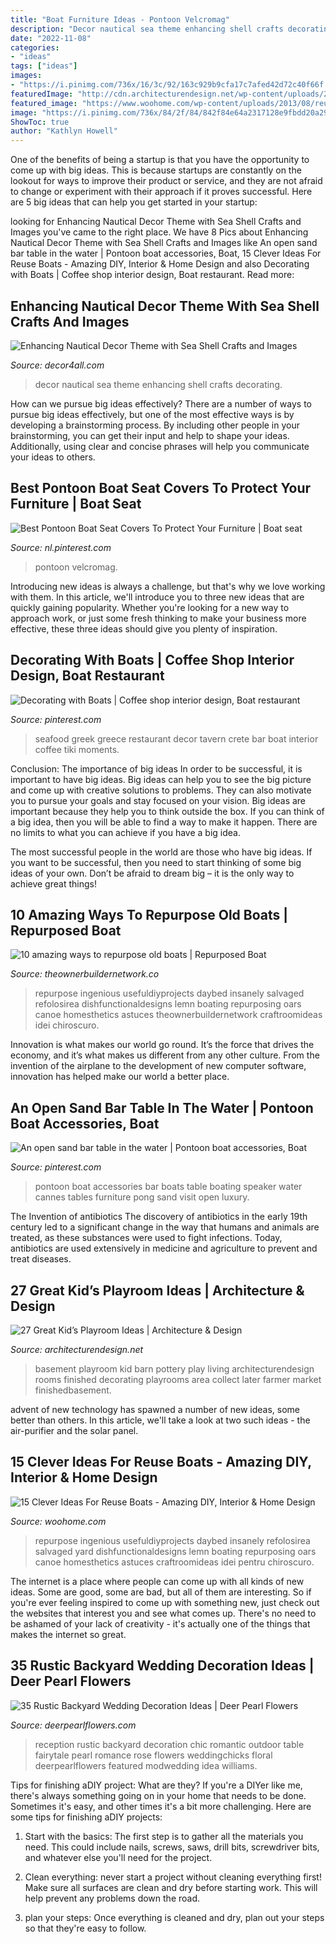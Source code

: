 ```yaml
---
title: "Boat Furniture Ideas - Pontoon Velcromag"
description: "Decor nautical sea theme enhancing shell crafts decorating"
date: "2022-11-08"
categories:
- "ideas"
tags: ["ideas"]
images:
- "https://i.pinimg.com/736x/16/3c/92/163c929b9cfa17c7afed42d72c40f66f.jpg"
featuredImage: "http://cdn.architecturendesign.net/wp-content/uploads/2014/09/348-e1410167674321.jpg"
featured_image: "https://www.woohome.com/wp-content/uploads/2013/08/reuse-old-boat-4-1.jpg"
image: "https://i.pinimg.com/736x/84/2f/84/842f84e64a2317128e9fbdd20a295186--restaurant-ideas-restaurant-design.jpg"
ShowToc: true
author: "Kathlyn Howell"
---
```



One of the benefits of being a startup is that you have the opportunity to come up with big ideas. This is because startups are constantly on the lookout for ways to improve their product or service, and they are not afraid to change or experiment with their approach if it proves successful. Here are 5 big ideas that can help you get started in your startup: 

	

		
looking for Enhancing Nautical Decor Theme with Sea Shell Crafts and Images you've came to the right place. We have 8 Pics about Enhancing Nautical Decor Theme with Sea Shell Crafts and Images like An open sand bar table in the water | Pontoon boat accessories, Boat, 15 Clever Ideas For Reuse Boats - Amazing DIY, Interior &amp; Home Design and also Decorating with Boats | Coffee shop interior design, Boat restaurant. Read more:
		
    
## Enhancing Nautical Decor Theme With Sea Shell Crafts And Images

<img loading=lazy src="https://decor4all.com/wp-content/uploads/2013/06/nautical-decor-ideas-decorating-theme-7.jpg" onerror="this.onerror=null;this.src='https://tse4.mm.bing.net/th?id=OIP.0ir5pKU5YpP8EehU-mY5RAHaGu&amp;pid=15.1';" alt="Enhancing Nautical Decor Theme with Sea Shell Crafts and Images">

_Source: decor4all.com_

>decor nautical sea theme enhancing shell crafts decorating. 

	

How can we pursue big ideas effectively?
There are a number of ways to pursue big ideas effectively, but one of the most effective ways is by developing a brainstorming process. By including other people in your brainstorming, you can get their input and help to shape your ideas. Additionally, using clear and concise phrases will help you communicate your ideas to others.

    
## Best Pontoon Boat Seat Covers To Protect Your Furniture | Boat Seat

<img loading=lazy src="https://i.pinimg.com/736x/16/3c/92/163c929b9cfa17c7afed42d72c40f66f.jpg" onerror="this.onerror=null;this.src='https://tse1.mm.bing.net/th?id=OIP.FpeJSRHeEvvn9KNxDh1bLQHaEK&amp;pid=15.1';" alt="Best Pontoon Boat Seat Covers To Protect Your Furniture | Boat seat">

_Source: nl.pinterest.com_

>pontoon velcromag. 

	

Introducing new ideas is always a challenge, but that's why we love working with them. In this article, we'll introduce you to three new ideas that are quickly gaining popularity. Whether you're looking for a new way to approach work, or just some fresh thinking to make your business more effective, these three ideas should give you plenty of inspiration.

    
## Decorating With Boats | Coffee Shop Interior Design, Boat Restaurant

<img loading=lazy src="https://i.pinimg.com/736x/84/2f/84/842f84e64a2317128e9fbdd20a295186--restaurant-ideas-restaurant-design.jpg" onerror="this.onerror=null;this.src='https://tse1.mm.bing.net/th?id=OIP.Lz6CfwlSX_WieZbr2z3n0QHaFW&amp;pid=15.1';" alt="Decorating with Boats | Coffee shop interior design, Boat restaurant">

_Source: pinterest.com_

>seafood greek greece restaurant decor tavern crete bar boat interior coffee tiki moments. 

	

Conclusion: The importance of big ideas
In order to be successful, it is important to have big ideas. Big ideas can help you to see the big picture and come up with creative solutions to problems. They can also motivate you to pursue your goals and stay focused on your vision.
Big ideas are important because they help you to think outside the box. If you can think of a big idea, then you will be able to find a way to make it happen. There are no limits to what you can achieve if you have a big idea.

The most successful people in the world are those who have big ideas. If you want to be successful, then you need to start thinking of some big ideas of your own. Don’t be afraid to dream big – it is the only way to achieve great things!

    
## 10 Amazing Ways To Repurpose Old Boats | Repurposed Boat

<img loading=lazy src="https://theownerbuildernetwork.co/wp-content/uploads/2016/07/Repurpose-Old-Boats-05.jpg" onerror="this.onerror=null;this.src='https://tse3.mm.bing.net/th?id=OIP.4c0ZcqSZ9kSc4KtOsP2WywHaKX&amp;pid=15.1';" alt="10 amazing ways to repurpose old boats | Repurposed Boat">

_Source: theownerbuildernetwork.co_

>repurpose ingenious usefuldiyprojects daybed insanely salvaged refolosirea dishfunctionaldesigns lemn boating repurposing oars canoe homesthetics astuces theownerbuildernetwork craftroomideas idei chiroscuro. 

	

Innovation is what makes our world go round. It’s the force that drives the economy, and it’s what makes us different from any other culture. From the invention of the airplane to the development of new computer software, innovation has helped make our world a better place.

    
## An Open Sand Bar Table In The Water | Pontoon Boat Accessories, Boat

<img loading=lazy src="https://i.pinimg.com/736x/f2/51/ef/f251efab283e96634db5c254cd3981db.jpg" onerror="this.onerror=null;this.src='https://tse1.mm.bing.net/th?id=OIP.FeRuPmFFwCW7yKyqbt-jNgAAAA&amp;pid=15.1';" alt="An open sand bar table in the water | Pontoon boat accessories, Boat">

_Source: pinterest.com_

>pontoon boat accessories bar boats table boating speaker water cannes tables furniture pong sand visit open luxury. 

	

The Invention of antibiotics
The discovery of antibiotics in the early 19th century led to a significant change in the way that humans and animals are treated, as these substances were used to fight infections. Today, antibiotics are used extensively in medicine and agriculture to prevent and treat diseases.

    
## 27 Great Kid’s Playroom Ideas | Architecture &amp; Design

<img loading=lazy src="http://cdn.architecturendesign.net/wp-content/uploads/2014/09/348-e1410167674321.jpg" onerror="this.onerror=null;this.src='https://tse4.mm.bing.net/th?id=OIP.oyMuQ1kIZbv5f0HjdsXNbwHaE7&amp;pid=15.1';" alt="27 Great Kid’s Playroom Ideas | Architecture &amp; Design">

_Source: architecturendesign.net_

>basement playroom kid barn pottery play living architecturendesign rooms finished decorating playrooms area collect later farmer market finishedbasement. 

	

advent of new technology has spawned a number of new ideas, some better than others. In this article, we'll take a look at two such ideas - the air-purifier and the solar panel.

    
## 15 Clever Ideas For Reuse Boats - Amazing DIY, Interior &amp; Home Design

<img loading=lazy src="https://www.woohome.com/wp-content/uploads/2013/08/reuse-old-boat-4-1.jpg" onerror="this.onerror=null;this.src='https://tse1.mm.bing.net/th?id=OIP.ODlo61a26HwKNlyD3BdpswHaKW&amp;pid=15.1';" alt="15 Clever Ideas For Reuse Boats - Amazing DIY, Interior &amp; Home Design">

_Source: woohome.com_

>repurpose ingenious usefuldiyprojects daybed insanely refolosirea salvaged yard dishfunctionaldesigns lemn boating repurposing oars canoe homesthetics astuces craftroomideas idei pentru chiroscuro. 

	

The internet is a place where people can come up with all kinds of new ideas. Some are good, some are bad, but all of them are interesting. So if you're ever feeling inspired to come up with something new, just check out the websites that interest you and see what comes up. There's no need to be ashamed of your lack of creativity - it's actually one of the things that makes the internet so great.

    
## 35 Rustic Backyard Wedding Decoration Ideas | Deer Pearl Flowers

<img loading=lazy src="http://www.deerpearlflowers.com/wp-content/uploads/2015/11/romantic-rustic-rose-wedding-reception-ideas.jpg" onerror="this.onerror=null;this.src='https://tse3.mm.bing.net/th?id=OIP.tsluIklOcBchpPwyqAfOrQHaLH&amp;pid=15.1';" alt="35 Rustic Backyard Wedding Decoration Ideas | Deer Pearl Flowers">

_Source: deerpearlflowers.com_

>reception rustic backyard decoration chic romantic outdoor table fairytale pearl romance rose flowers weddingchicks floral deerpearlflowers featured modwedding idea williams. 

	

Tips for finishing aDIY project: What are they?
If you're a DIYer like me, there's always something going on in your home that needs to be done. Sometimes it's easy, and other times it's a bit more challenging. Here are some tips for finishing aDIY projects:
1. Start with the basics: The first step is to gather all the materials you need. This could include nails, screws, saws, drill bits, screwdriver bits, and whatever else you'll need for the project.

2. Clean everything: never start a project without cleaning everything first! Make sure all surfaces are clean and dry before starting work. This will help prevent any problems down the road.

3. plan your steps: Once everything is cleaned and dry, plan out your steps so that they're easy to follow.

